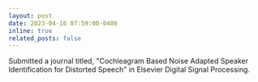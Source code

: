 ```yaml
---
layout: post
date: 2023-04-16 07:59:00-0400
inline: true
related_posts: false
---
```


Submitted a journal titled, "Cochleagram Based Noise Adapted Speaker Identification for Distorted Speech" in Elsevier Digital Signal Processing.
